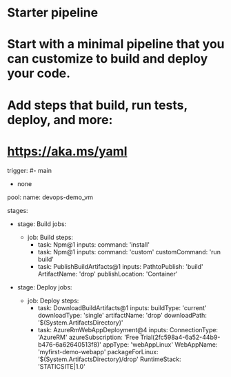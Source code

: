 # Starter pipeline
# Start with a minimal pipeline that you can customize to build and deploy your code.
# Add steps that build, run tests, deploy, and more:
# https://aka.ms/yaml

trigger:
#- main
- none

pool:
  name: devops-demo_vm

stages:
  - stage: Build
    jobs:
    - job: Build
      steps:
      - task: Npm@1
        inputs:
          command: 'install'
      - task: Npm@1
        inputs:
          command: 'custom'
          customCommand: 'run build'
      - task: PublishBuildArtifacts@1
        inputs:
          PathtoPublish: 'build'
          ArtifactName: 'drop'
          publishLocation: 'Container'
          
  - stage: Deploy
    jobs:
    - job: Deploy
      steps:
      - task: DownloadBuildArtifacts@1
        inputs:
          buildType: 'current'
          downloadType: 'single'
          artifactName: 'drop'
          downloadPath: '$(System.ArtifactsDirectory)'
      - task: AzureRmWebAppDeployment@4
        inputs:
          ConnectionType: 'AzureRM'
          azureSubscription: 'Free Trial(2fc598a4-6a52-44b9-b476-6a62640513f8)'
          appType: 'webAppLinux'
          WebAppName: 'myfirst-demo-webapp'
          packageForLinux: '$(System.ArtifactsDirectory)/drop'
          RuntimeStack: 'STATICSITE|1.0'